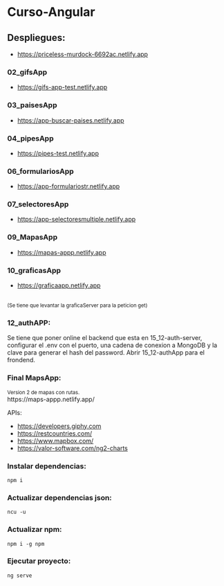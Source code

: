 # Curso-Angular
## Despliegues:
- https://priceless-murdock-6692ac.netlify.app
### 02_gifsApp
- https://gifs-app-test.netlify.app
### 03_paisesApp
- https://app-buscar-paises.netlify.app
### 04_pipesApp
- https://pipes-test.netlify.app
### 06_formulariosApp
- https://app-formulariostr.netlify.app
### 07_selectoresApp
- https://app-selectoresmultiple.netlify.app
### 09_MapasApp
- https://mapas-appp.netlify.app
### 10_graficasApp
- https://graficaapp.netlify.app 
<br>
 <small> (Se tiene que levantar la graficaServer para la peticion get)</small>

### 12_authAPP: 
 Se tiene que poner online el backend que esta en 15_12-auth-server, configurar el .env con el puerto, una cadena de conexion a MongoDB y la clave para generar el hash del password.
 Abrir 15_12-authApp para el frondend.

### Final MapsApp:
<small>
Version 2 de mapas con rutas.
</small>
<br>
https://maps-appp.netlify.app/


APIs: 

- https://developers.giphy.com
- https://restcountries.com/
- https://www.mapbox.com/
- https://valor-software.com/ng2-charts



### Instalar dependencias:
```
npm i 
```
### Actualizar dependencias json:
```
ncu -u 
```

### Actualizar npm:
```
npm i -g npm
```

### Ejecutar proyecto:
```
ng serve
```